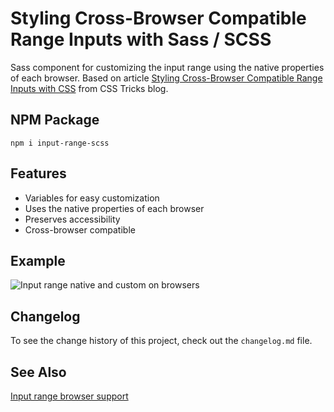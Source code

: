 # Styling Cross-Browser Compatible Range Inputs with Sass / SCSS

Sass component for customizing the input range using the native properties of each browser. Based on article [Styling Cross-Browser Compatible Range Inputs with CSS](https://css-tricks.com/styling-cross-browser-compatible-range-inputs-css/) from CSS Tricks blog.

## NPM Package
```
npm i input-range-scss
```
## Features

-   Variables for easy customization
-   Uses the native properties of each browser
-   Preserves accessibility
-   Cross-browser compatible

## Example

![Input range native and custom on browsers](https://github.com/darlanrod/input-range-scss/raw/master/example/input-range-browsers.jpg)

## Changelog

To see the change history of this project, check out the `changelog.md` file.

## See Also

[Input range browser support](http://caniuse.com/#feat=input-range)
